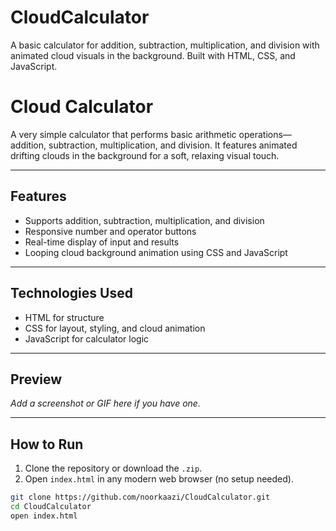# CloudCalculator
A basic calculator for addition, subtraction, multiplication, and division with animated cloud visuals in the background. Built with HTML, CSS, and JavaScript.

# Cloud Calculator

A very simple calculator that performs basic arithmetic operations—addition, subtraction, multiplication, and division. It features animated drifting clouds in the background for a soft, relaxing visual touch.

---

## Features

- Supports addition, subtraction, multiplication, and division
- Responsive number and operator buttons
- Real-time display of input and results
- Looping cloud background animation using CSS and JavaScript

---

## Technologies Used

- HTML for structure
- CSS for layout, styling, and cloud animation
- JavaScript for calculator logic

---

## Preview

_Add a screenshot or GIF here if you have one._

---

## How to Run

1. Clone the repository or download the `.zip`.
2. Open `index.html` in any modern web browser (no setup needed).

```bash
git clone https://github.com/noorkaazi/CloudCalculator.git
cd CloudCalculator
open index.html
